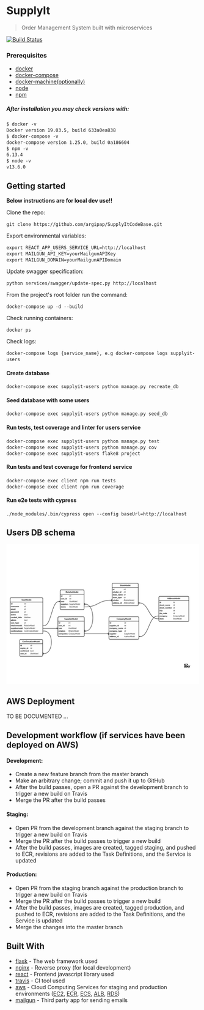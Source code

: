 # SupplyIt
> Order Management System built with microservices

[![Build Status](https://travis-ci.com/argipap/SupplyItCodeBase.svg?token=RukKVYGs6iGTgjrFztTz&branch=master)](https://travis-ci.com/argipap/SupplyItCodeBase)

### Prerequisites

* [docker](https://docs.docker.com/get-started/)
* [docker-compose](https://docs.docker.com/compose/gettingstarted/)
* [docker-machine(optionally)](https://docs.docker.com/machine/overview/)
* [node](https://nodejs.org/en/)
* [npm](https://www.npmjs.com/)

##### After installation you may check versions with:
```
$ docker -v
Docker version 19.03.5, build 633a0ea838
$ docker-compose -v
docker-compose version 1.25.0, build 0a186604
$ npm -v
6.13.4
$ node -v
v13.6.0
```


## Getting started
**Below instructions are for local dev use!!** 

Clone the repo:

```
git clone https://github.com/argipap/SupplyItCodeBase.git
```

Export environmental variables:

```
export REACT_APP_USERS_SERVICE_URL=http://localhost
export MAILGUN_API_KEY=yourMailgunAPIKey
export MAILGUN_DOMAIN=yourMailgunAPIDomain
```

Update swagger specification:
```
python services/swagger/update-spec.py http://localhost
```

From the project's root folder run the command:

```
docker-compose up -d --build
```

Check running containers:

```
docker ps
```

Check logs:

```
docker-compose logs {service_name}, e.g docker-compose logs supplyit-users
```

#### Create database

```
docker-compose exec supplyit-users python manage.py recreate_db
```

#### Seed database with some users

```
docker-compose exec supplyit-users python manage.py seed_db
```

#### Run tests, test coverage and linter for users service

```
docker-compose exec supplyit-users python manage.py test
docker-compose exec supplyit-users python manage.py cov
docker-compose exec supplyit-users flake8 project
```

#### Run tests and test coverage for frontend service

```
docker-compose exec client npm run tests
docker-compose exec client npm run coverage
```

#### Run e2e tests with cypress

```
./node_modules/.bin/cypress open --config baseUrl=http://localhost
```

## Users DB schema

![](users_db_schema.png)

## AWS Deployment

TO BE DOCUMENTED ...

## Development workflow (if services have been deployed on AWS)

#### Development:

* Create a new feature branch from the master branch
* Make an arbitrary change; commit and push it up to GitHub
* After the build passes, open a PR against the development branch to trigger a new build on Travis
* Merge the PR after the build passes

#### Staging:

* Open PR from the development branch against the staging branch to trigger a new build on Travis
* Merge the PR after the build passes to trigger a new build
* After the build passes, images are created, tagged staging, and pushed to ECR,
revisions are added to the Task Definitions, and the Service is updated

#### Production:

* Open PR from the staging branch against the production branch to trigger a new build on Travis
* Merge the PR after the build passes to trigger a new build
* After the build passes, images are created, tagged production, and pushed to ECR,
revisions are added to the Task Definitions, and the Service is updated
* Merge the changes into the master branch


## Built With

* [flask](https://www.palletsprojects.com/p/flask/) - The web framework used
* [nginx](https://docs.nginx.com/nginx/admin-guide/web-server/reverse-proxy/) - Reverse proxy (for local development)
* [react](https://reactjs.org/) - Frontend javascript library used
* [travis](https://travis-ci.com/) - CI tool used
* [aws](https://aws.amazon.com/) - Cloud Computing Services for staging and production environments
 ([EC2](https://aws.amazon.com/ec2/),
 [ECR](https://aws.amazon.com/ecr/), 
 [ECS](https://aws.amazon.com/ecs/), 
 [ALB](https://aws.amazon.com/elasticloadbalancing/), 
 [RDS](https://aws.amazon.com/rds/))
* [mailgun](https://www.mailgun.com/) - Third party app for sending emails